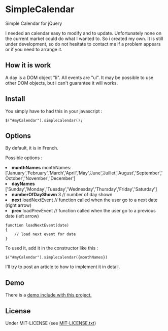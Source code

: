 SimpleCalendar
==============

Simple Calendar for jQuery

I needed an calendar easy to modify and to update. Unfortunately none on the current market could do what I wanted to.
So i created my own. It is still under development, so do not hesitate to contact me if a problem appears or if you need to arrange it.


How it is work
-----------

A day is a DOM object "li". All events are "ul".
It may be possible to use other DOM objects, but i can't guarantee it will works.

Install
-----------

You simply have to had this in your javascript :

	$("#myCalendar").simplecalendar();


Options
-----------

By default, it is in French.

Possible options : 

<li>
	<b>monthNames</b>  monthNames: ['January','February','March','April','May','June','Juillet','August','September','October','November','December']
</li>
<li>
	<b>dayNames</b> ['Sunday','Monday','Tuesday','Wednesday','Thursday','Friday','Saturday']
</li>
<li>
	<b>numberOfDayShown</b>  3 // number of day shown
</li>
<li>
	<b>next</b> loadNextEvent // function called when the user go to a next date (right arrow)
</li>
<li>
	<b>prev</b> loadPrevEvent // function called when the user go to a previous date (left arrow)
</li>



	function loadNextEvent(date)
	{
		// load next event for date
	}


To used it, add it in the constructor like this :

	$("#myCalendar").simplecalendar({monthNames})



I'll try to post an article to how to implement it in detail.


Demo
-----------

There is a [demo include with this project.](/demo)


License
-----------

Under MIT-LICENSE (see [MIT-LICENSE.txt](./MIT-LICENSE.txt))
